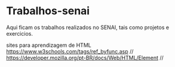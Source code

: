 # Trabalhos-senai

Aqui ficam os trabalhos realizados no SENAI, tais como projetos e exercicios.

sites para aprendizagem de HTML
https://www.w3schools.com/tags/ref_byfunc.asp //
https://developer.mozilla.org/pt-BR/docs/Web/HTML/Element //
